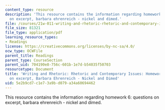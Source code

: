 ```yaml
---
content_type: resource
description: 'This resource contains the information regarding homework 6: questions
  on excerpt, barbara ehrenreich - nickel and dimed.'
file: /courses/21w-011-writing-and-rhetoric-rhetoric-and-contemporary-issues-fall-2015/5e2b9cd7c1e73a9bd079a34a60694462_MIT21W_011F15_HW6.pdf
file_size: 81321
file_type: application/pdf
learning_resource_types:
- Readings
license: https://creativecommons.org/licenses/by-nc-sa/4.0/
ocw_type: OCWFile
parent_title: Readings
parent_type: CourseSection
parent_uid: 704190e8-756c-601b-1e7d-b54035f50703
resourcetype: Document
title: 'Writing and Rhetoric: Rhetoric and Contemporary Issues: Homework 6: Questions
  on excerpt, Barbara Ehrenreich - Nickel and Dimed'
uid: 5e2b9cd7-c1e7-3a9b-d079-a34a60694462
---
```

This resource contains the information regarding homework 6: questions on excerpt, barbara ehrenreich - nickel and dimed.